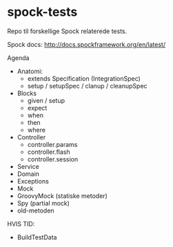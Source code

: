 spock-tests
===========

Repo til forskellige Spock relaterede tests.

Spock docs: http://docs.spockframework.org/en/latest/



Agenda
   * Anatomi:
      * extends Specification (IntegrationSpec)
      * setup / setupSpec / clanup / cleanupSpec
   * Blocks
      * given / setup
      * expect
      * when
      * then
      * where
   * Controller
      * controller.params
      * controller.flash
      * controller.session
   * Service
   * Domain
   * Exceptions
   * Mock
   * GroovyMock (statiske metoder)
   * Spy (partial mock)
   * old-metoden


HVIS TID:

   * BuildTestData
